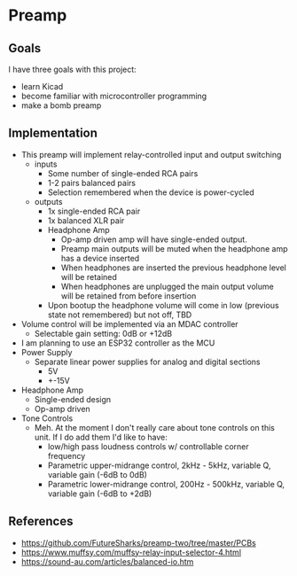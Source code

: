 # Preamp

## Goals

I have three goals with this project:

 * learn Kicad
 * become familiar with microcontroller programming
 * make a bomb preamp

## Implementation 
 * This preamp will implement relay-controlled input and output switching
 	* inputs
 		* Some number of single-ended RCA pairs
 		* 1-2 pairs balanced pairs
 		* Selection remembered when the device is power-cycled 
 	* outputs
 		* 1x single-ended RCA pair
 		* 1x balanced XLR pair
 		* Headphone Amp
 			* Op-amp driven amp will have single-ended output.
 			* Preamp main outputs will be muted when the headphone amp has a device inserted
 			* When headphones are inserted the previous headphone level will be retained
 			* When headphones are unplugged the main output volume will be retained from before insertion
 		* Upon bootup the headphone volume will come in low (previous state not remembered) but not off, TBD
 * Volume control will be implemented via an MDAC controller
 	* Selectable gain setting: 0dB or +12dB
 * I am planning to use an ESP32 controller as the MCU
 * Power Supply
 	* Separate linear power supplies for analog and digital sections
 		* 5V
 		* +-15V
 * Headphone Amp
 	* Single-ended design
 	* Op-amp driven
 * Tone Controls
 	* Meh. At the moment I don't really care about tone controls on this unit. If I do add them I'd like to have:
 		* low/high pass loudness controls w/ controllable corner frequency
 		* Parametric upper-midrange control, 2kHz - 5kHz, variable Q, variable gain (-6dB to 0dB)
 		* Parametric lower-midrange control, 200Hz - 500kHz, variable Q, variable gain (-6dB to +2dB)  
 	
## References
 * https://github.com/FutureSharks/preamp-two/tree/master/PCBs
 * https://www.muffsy.com/muffsy-relay-input-selector-4.html
 * https://sound-au.com/articles/balanced-io.htm
